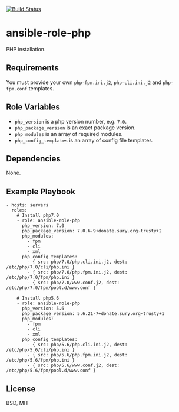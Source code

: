 [![Build Status](https://travis-ci.org/pkorobeinikov/ansible-role-php.svg?branch=master)](https://travis-ci.org/pkorobeinikov/ansible-role-php)

ansible-role-php
================

PHP installation.

Requirements
------------

You must provide your own `php-fpm.ini.j2`, `php-cli.ini.j2` and `php-fpm.conf` templates.

Role Variables
--------------

* `php_version` is a php version number, e.g. `7.0`.
* `php_package_version` is an exact package version.
* `php_modules` is an array of required modules.
* `php_config_templates` is an array of config file templates.

Dependencies
------------

None.

Example Playbook
----------------

    - hosts: servers
      roles:
        # Install php7.0
        - role: ansible-role-php
          php_version: 7.0
          php_package_version: 7.0.6-9+donate.sury.org~trusty+2
          php_modules:
            - fpm
            - cli
            - xml
          php_config_templates:
            - { src: php/7.0/php.cli.ini.j2, dest: /etc/php/7.0/cli/php.ini }
            - { src: php/7.0/php.fpm.ini.j2, dest: /etc/php/7.0/fpm/php.ini }
            - { src: php/7.0/www.conf.j2, dest: /etc/php/7.0/fpm/pool.d/www.conf }

        # Install php5.6
        - role: ansible-role-php
          php_version: 5.6
          php_package_version: 5.6.21-7+donate.sury.org~trusty+1
          php_modules:
            - fpm
            - cli
            - xml
          php_config_templates:
            - { src: php/5.6/php.cli.ini.j2, dest: /etc/php/5.6/cli/php.ini }
            - { src: php/5.6/php.fpm.ini.j2, dest: /etc/php/5.6/fpm/php.ini }
            - { src: php/5.6/www.conf.j2, dest: /etc/php/5.6/fpm/pool.d/www.conf }

License
-------

BSD, MIT

